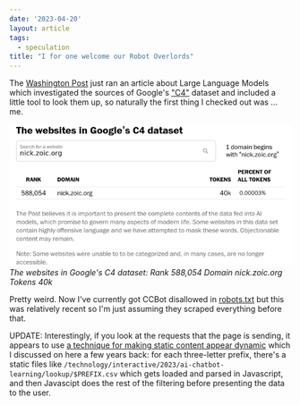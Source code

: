 ```yaml
---
date: '2023-04-20'
layout: article
tags:
  - speculation
title: "I for one welcome our Robot Overlords"
---
```


The [Washington Post](https://www.washingtonpost.com/technology/interactive/2023/ai-chatbot-learning/#lookup-table)
just ran an article about Large Language Models which investigated the sources of
Google's ["C4"](https://www.tensorflow.org/datasets/catalog/c4) dataset and included a little tool to look them up, so naturally the
first thing I checked out was ... me.

![screenshot](img/screenshot.png)
*The websites in Google's C4 dataset: Rank 588,054 Domain nick.zoic.org Tokens 40k*

Pretty weird.  Now I've currently got CCBot disallowed in [robots.txt](/robots.txt)
but this was relatively recent so I'm just assuming they scraped everything before
that.

UPDATE: Interestingly, if you look at the requests that the page is sending,
it appears to use
[a technique for making static content appear dynamic](/art/static-jquery-dynamic/) 
which I discussed on here a few years back: for each three-letter prefix, 
there's a static files like
`/technology/interactive/2023/ai-chatbot-learning/lookup/$PREFIX.csv` 
which gets loaded and parsed in Javascript, and then Javascipt does the
rest of the filtering before presenting the data to the user.
